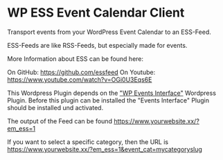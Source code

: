 # WP ESS Event Calendar Client

Transport events from your WordPress Event Calendar to an ESS-Feed. 

ESS-Feeds are like RSS-Feeds, but especially made for events.

More Information about ESS can be found here: 

On GitHub: https://github.com/essfeed
On Youtube: https://www.youtube.com/watch?v=OGi0U3Eqs6E

This Wordpress Plugin depends on the ["WP Events Interface"](https://github.com/kartevonmorgen/wp-events-interface) Wordpress Plugin. Before this plugin can be installed the "Events Interface" Plugin should be installed und activated.

The output of the Feed can be found https://www.yourwebsite.xx/?em_ess=1

If you want to select a specific category, then the URL is https://www.yourwebsite.xx/?em_ess=1&event_cat=mycategoryslug
